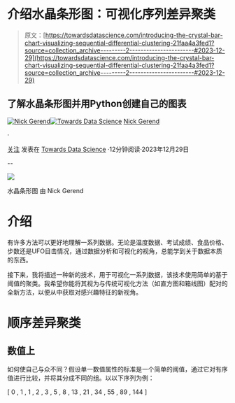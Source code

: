 # 介绍水晶条形图：可视化序列差异聚类

> 原文：[https://towardsdatascience.com/introducing-the-crystal-bar-chart-visualizing-sequential-differential-clustering-21faa4a3fed1?source=collection_archive---------2-----------------------#2023-12-29](https://towardsdatascience.com/introducing-the-crystal-bar-chart-visualizing-sequential-differential-clustering-21faa4a3fed1?source=collection_archive---------2-----------------------#2023-12-29)

## 了解水晶条形图并用Python创建自己的图表

[](https://medium.com/@nickgerend?source=post_page-----21faa4a3fed1--------------------------------)[![Nick Gerend](../Images/716eb183008674ac46c6aee96093c4b3.png)](https://medium.com/@nickgerend?source=post_page-----21faa4a3fed1--------------------------------)[](https://towardsdatascience.com/?source=post_page-----21faa4a3fed1--------------------------------)[![Towards Data Science](../Images/a6ff2676ffcc0c7aad8aaf1d79379785.png)](https://towardsdatascience.com/?source=post_page-----21faa4a3fed1--------------------------------) [Nick Gerend](https://medium.com/@nickgerend?source=post_page-----21faa4a3fed1--------------------------------)

·

[关注](https://medium.com/m/signin?actionUrl=https%3A%2F%2Fmedium.com%2F_%2Fsubscribe%2Fuser%2Ffa23f7cc3eed&operation=register&redirect=https%3A%2F%2Ftowardsdatascience.com%2Fintroducing-the-crystal-bar-chart-visualizing-sequential-differential-clustering-21faa4a3fed1&user=Nick+Gerend&userId=fa23f7cc3eed&source=post_page-fa23f7cc3eed----21faa4a3fed1---------------------post_header-----------) 发表在 [Towards Data Science](https://towardsdatascience.com/?source=post_page-----21faa4a3fed1--------------------------------) ·12分钟阅读·2023年12月29日[](https://medium.com/m/signin?actionUrl=https%3A%2F%2Fmedium.com%2F_%2Fvote%2Ftowards-data-science%2F21faa4a3fed1&operation=register&redirect=https%3A%2F%2Ftowardsdatascience.com%2Fintroducing-the-crystal-bar-chart-visualizing-sequential-differential-clustering-21faa4a3fed1&user=Nick+Gerend&userId=fa23f7cc3eed&source=-----21faa4a3fed1---------------------clap_footer-----------)

--

[](https://medium.com/m/signin?actionUrl=https%3A%2F%2Fmedium.com%2F_%2Fbookmark%2Fp%2F21faa4a3fed1&operation=register&redirect=https%3A%2F%2Ftowardsdatascience.com%2Fintroducing-the-crystal-bar-chart-visualizing-sequential-differential-clustering-21faa4a3fed1&source=-----21faa4a3fed1---------------------bookmark_footer-----------)![](../Images/5de7f839aa55031ad3e4a9eec799d12c.png)

水晶条形图 由 Nick Gerend

# 介绍

有许多方法可以更好地理解一系列数据。无论是温度数据、考试成绩、食品价格、步数还是UFO目击情况，通过数据分析和可视化的视角，总能学到关于数据本质的东西。

接下来，我将描述一种新的技术，用于可视化一系列数据，该技术使用简单的基于阈值的聚类。我希望你能将其视为与传统可视化方法（如直方图和箱线图）配对的全新方法，以便从中获取对感兴趣特征的新视角。

# 顺序差异聚类

## 数值上

如何使自己与众不同？假设单一数值属性的标准是一个简单的阈值，通过它对有序值进行比较，并将其分成不同的组。以以下序列为例：

[ 0 , 1 , 1 , 2 , 3 , 5 , 8 , 13 , 21 , 34 , 55 , 89 , 144 ]
